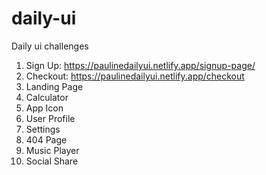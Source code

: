 # daily-ui
Daily ui challenges

1. Sign Up: https://paulinedailyui.netlify.app/signup-page/
2. Checkout: https://paulinedailyui.netlify.app/checkout
3. Landing Page 
4. Calculator 
5. App Icon 
6. User Profile 
7. Settings 
8. 404 Page 
9. Music Player 
10. Social Share 
